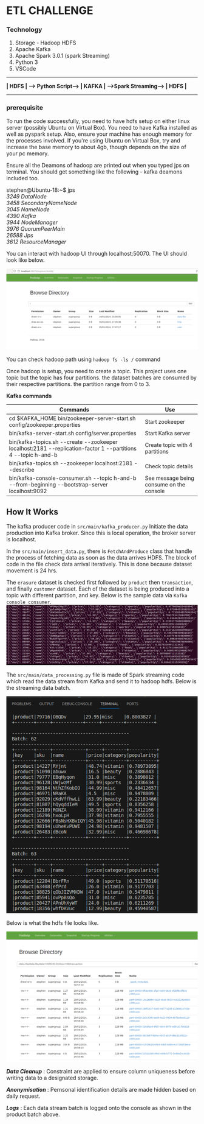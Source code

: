 # ETL CHALLENGE

### Technology

1. Storage - Hadoop HDFS
2. Apache Kafka
3. Apache Spark 3.0.1 (spark Streaming)
4. Python 3
5. VSCode



<hr>
<strong>| HDFS | --> Python Script--> | KAFKA | -->Spark Streaming--> | HDFS | </strong>
<hr>



### prerequisite
To run the code successfully, you need to have hdfs setup on either linux server (possibly Ubuntu on Virtual Box). You need to have Kafka installed as well as pyspark setup. Also, ensure your machine has enough memory for the processes involved. If you're using Ubuntu on Virtual Box, try and increase the base memory to about 4gb, though depends on the size of your pc memory.

Ensure all the Deamons of hadoop are printed out when you typed jps on terminal. You should get something like the following - kafka deamons included too.

stephen@Ubuntu-18:~$ jps  
_3249 DataNode_  
_3458 SecondaryNameNode_  
_3045 NameNode_  
_4390 Kafka_  
_3944 NodeManager_  
_3976 QuorumPeerMain_  
_26588 Jps_  
_3612 ResourceManager_

You can interact with hadoop UI through localhost:50070. The UI should look like below.

![alt hadoop ui](resources/img/hadoop_ui.png "hadoop_ui.png")

You can check hadoop path using ```hadoop fs -ls /``` command

Once hadoop is setup, you need to create a topic. This project uses one topic but the topic has four partitions.
the dataset batches are consumed by their respective partitions. the partition range from 0 to 3.

**Kafka commands**

|Commands      |Use|
|--------------|---|
|cd $KAFKA_HOME bin/zookeeper-server-start.sh config/zookeeper.properties| Start zookeeper|
|bin/kafka-server-start.sh config/server.properties|Start Kafka server|
|bin/kafka-topics.sh --create --zookeeper localhost:2181 --replication-factor 1 --partitions 4 --topic h-and-b|Create topic with 4 partitions|
|bin/kafka-topics.sh --zookeeper localhost:2181 --describe|Check topic details|
|bin/kafka-console-consumer.sh --topic h-and-b --from-beginning --bootstrap-server localhost:9092|See message being consume on the console|


## How It Works
The kafka producer code in ``src/main/kafka_producer.py`` Initiate the data production into Kafka broker. Since this is local operation, the broker server is localhost.   

In the ``src/main/insert_data.py``, there is ``FetchAndProduce`` class that handle the process of fetching data as soon as the data arrives HDFS. The block of code in the file check data arrival iteratively. This is done because dataset movement is 24 hrs.   

The ``erasure`` dataset is checked first followed by ``product`` then ``transaction``, and finally ``customer`` dataset. Each of the dataset is being produced into a topic with different partition, and key. Below is the sample data via ``Kafka console consumer``.
![alt kafka consumer output](resources/img/kafka_consumer_output.png "kafka_consumer_output.png")   

The ``src/main/data_processing.py`` file is made of Spark streaming code which read the data stream from Kafka and send it to hadoop hdfs. Below is the streaming data batch.

![alt product batch](resources/img/product_batch.png "product_batch.png")   

Below is what the hdfs file looks like.

![alt hadoop file](resources/img/hadoop_transaction_file.png "transaction_data.png") 

***Data Cleanup*** : Constraint are applied to ensure column uniqueness before writing data to a designated storage.   

***Anonymisation*** : Pernsonal identification details are made hidden based on daily request.   

***Logs*** : Each data stream batch is logged onto the console as shown in the product batch above.   


